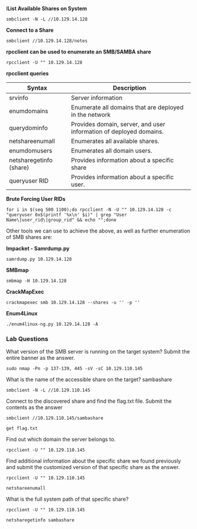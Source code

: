 l**List Available Shares on System**
```
smbclient -N -L //10.129.14.128
```

**Connect to a Share**
```
smbclient //10.129.14.128/notes
```

**rpcclient can be used to enumerate an SMB/SAMBA share**

```
rpcclient -U "" 10.129.14.128
```


**rpcclient queries**

| Syntax      | Description |
| ----------- | ----------- |
| srvinfo     | Server information       |
| enumdomains   | Enumerate all domains that are deployed in the network        |
| querydominfo      | Provides domain, server, and user information of deployed domains. |
| netshareenumall | Enumerates all available shares. |
| enumdomusers      | Enumerates all domain users.      |
| netsharegetinfo (share)  | Provides information about a specific share        |
| queryuser RID     | Provides information about a specific user. |

**Brute Forcing User RIDs**
```
for i in $(seq 500 1100);do rpcclient -N -U "" 10.129.14.128 -c "queryuser 0x$(printf '%x\n' $i)" | grep "User Name\|user_rid\|group_rid" && echo "";done
```


Other tools we can use to achieve the above, as well as further enumeration of SMB shares are:

**Impacket - Samrdump.py**
```
samrdump.py 10.129.14.128
```

**SMBmap**
```
smbmap -H 10.129.14.128
```

**CrackMapExec**
```
crackmapexec smb 10.129.14.128 --shares -u '' -p ''
```

**Enum4Linux**
```
./enum4linux-ng.py 10.129.14.128 -A
```



### Lab Questions

What version of the SMB server is running on the target system? Submit the entire banner as the answer.

```
sudo nmap -Pn -p 137-139, 445 -sV -sC 10.129.110.145
```

What is the name of the accessible share on the target? sambashare

```
smbclient -N -L //10.129.110.145
```

Connect to the discovered share and find the flag.txt file. Submit the contents as the answer

```
smbclient //10.129.110.145/sambashare
```

```
get flag.txt
```


Find out which domain the server belongs to.
```
rpcclient -U "" 10.129.110.145
```


Find additional information about the specific share we found previously and submit the customized version of that specific share as the answer.
```
rpcclient -U "" 10.129.110.145
```

```
netshareenumall
```

What is the full system path of that specific share?
```
rpcclient -U "" 10.129.110.145
```

```
netsharegetinfo sambashare
```

